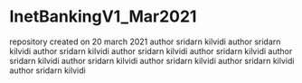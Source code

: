 # InetBankingV1_Mar2021
repository created on 20 march 2021
author sridarn kilvidi 
author sridarn kilvidi 
author sridarn kilvidi 
author sridarn kilvidi 
author sridarn kilvidi 
author sridarn kilvidi 
author sridarn kilvidi 
author sridarn kilvidi 
author sridarn kilvidi 
author sridarn kilvidi 


